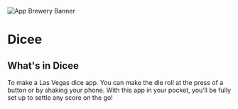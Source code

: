 ![App Brewery Banner](AppLayout-iOS13/Documentation/AppBreweryBanner.png)

# Dicee


## What's in Dicee

To make a Las Vegas dice app. You can make the die roll at the press of a button or by shaking your phone. With this app in your pocket, you’ll be fully set up to settle any score on the go!

